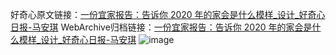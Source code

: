 好奇心原文链接：[一份宜家报告：告诉你 2020 年的家会是什么模样_设计_好奇心日报-马安琪](https://www.qdaily.com/articles/7494.html)
WebArchive归档链接：[一份宜家报告：告诉你 2020 年的家会是什么模样_设计_好奇心日报-马安琪](http://web.archive.org/web/20190623172405/https://www.qdaily.com/articles/7494.html)
![image](http://ww3.sinaimg.cn/large/007d5XDply1g3wjjpi8n3j30u04uke81)